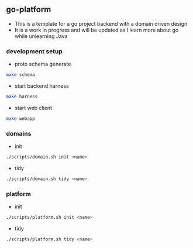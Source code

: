## go-platform

- This is a template for a go project backend with a domain driven design
- It is a work in progress and will be updated as I learn more about go while unlearning Java

### development setup

- proto schema generate

```bash
make schema
```

- start backend harness

```bash
make harness
```

- start web client

```bash
make webapp
```

### domains

- init

```bash
./scripts/domain.sh init <name>
```

- tidy

```bash
./scripts/domain.sh tidy <name>
```

### platform

- init

```bash
./scripts/platform.sh init <name>
```

- tidy

```bash
./scripts/platform.sh tidy <name>
```

